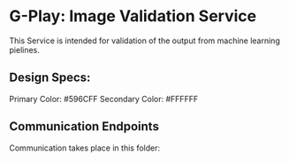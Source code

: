 # G-Play: Image Validation Service

This Service is intended for validation of the output from machine learning pielines.

## Design Specs:

Primary Color: #596CFF
Secondary Color: #FFFFFF

## Communication Endpoints

Communication takes place in this folder:

